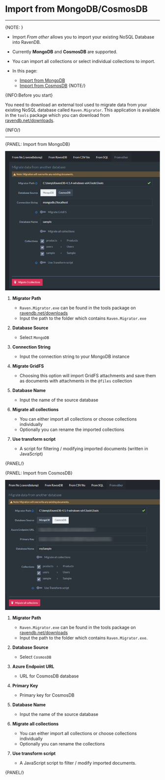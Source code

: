 ﻿# Import from MongoDB/CosmosDB
---

{NOTE: }

* Import _From other_ allows you to import your existing NoSQL Database into RavenDB.

* Currently **MongoDB** and **CosmosDB** are supported.

* You can import all collections or select individual collections to import.

* In this page:
  * [Import from MongoDB](../../../studio/database/settings/import-from-other#import-from-mongodb)
  * [Import from CosmosDB](../../../studio/database/settings/import-from-other#import-from-cosmosdb)
{NOTE/}


{INFO:Before you start}

You need to download an external tool used to migrate data from your existing NoSQL database called `Raven.Migrator`. 
This application is available in the `tools` package which you can download from [ravendb.net/downloads](https://ravendb.net/downloads). 

{INFO/}

---

{PANEL: Import from MongoDB}

![Figure 1.](images/mongodb-1.png "Import from MongoDB")

1. **Migrator Path** 
   * `Raven.Migrator.exe` can be found in the tools package on [ravendb.net/downloads](https://ravendb.net/downloads)
   * Input the path to the folder which contains `Raven.Migrator.exe`

2. **Database Source**
   * Select `MongoDB`
   
3. **Connection String** 
   * Input the connection string to your MongoDB instance 
   
4. **Migrate GridFS** 
   * Choosing this option will import GridFS attachments and save them as documents with attachments in the `@files` collection
   
5. **Database Name**
   * Input the name of the source database
   
6. **Migrate all collections**
   * You can either import all collections or choose collections individually  
   * Optionally you can rename the imported collections  
   
7. **Use transform script** 
   * A script for filtering / modifying imported documents (written in JavaScript)  

{PANEL/}


{PANEL: Import from CosmosDB}

![Figure 2.](images/cosmosdb-1.png "Import from CosmosDB")


1. **Migrator Path** 
   * `Raven.Migrator.exe` can be found in the tools package on [ravendb.net/downloads](https://ravendb.net/downloads)
   * Input the path to the folder which contains `Raven.Migrator.exe`.

2. **Database Source**
   * Select `CosmosDB`
   
3. **Azure Endpoint URL** 
   * URL for CosmosDB database 
   
4. **Primary Key** 
   * Primary key for CosmosDB
   
5. **Database Name**
   * Input the name of the source database
   
6. **Migrate all collections**
   * You can either import all collections or choose collections individually  
   * Optionally you can rename the collections  
   
7. **Use transform script** 
   * A JavaScript script to filter / modify imported documents.  

{PANEL/}
